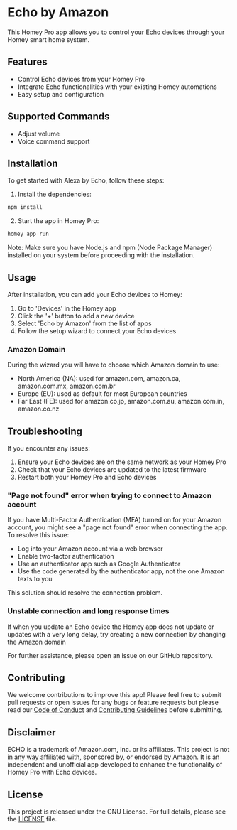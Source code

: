 # Echo by Amazon

This Homey Pro app allows you to control your Echo devices through your Homey smart home system.

## Features

- Control Echo devices from your Homey Pro
- Integrate Echo functionalities with your existing Homey automations
- Easy setup and configuration

## Supported Commands

- Adjust volume
- Voice command support

## Installation

To get started with Alexa by Echo, follow these steps:

1. Install the dependencies:
```sh
npm install
```

2. Start the app in Homey Pro:
```sh
homey app run
```


Note: Make sure you have Node.js and npm (Node Package Manager) installed on your system before proceeding with the installation.

## Usage

After installation, you can add your Echo devices to Homey:

1. Go to 'Devices' in the Homey app
2. Click the '+' button to add a new device
3. Select 'Echo by Amazon' from the list of apps
4. Follow the setup wizard to connect your Echo devices

### Amazon Domain
During the wizard you will have to choose which Amazon domain to use:

- North America (NA): used for amazon.com, amazon.ca, amazon.com.mx, amazon.com.br
- Europe (EU): used as default for most European countries
- Far East (FE): used for amazon.co.jp, amazon.com.au, amazon.com.in, amazon.co.nz

## Troubleshooting

If you encounter any issues:

1. Ensure your Echo devices are on the same network as your Homey Pro
2. Check that your Echo devices are updated to the latest firmware
3. Restart both your Homey Pro and Echo devices

### "Page not found" error when trying to connect to Amazon account
If you have Multi-Factor Authentication (MFA) turned on for your Amazon account, you might see a "page not found" error when connecting the app. To resolve this issue:
- Log into your Amazon account via a web browser
- Enable two-factor authentication
- Use an authenticator app such as Google Authenticator
- Use the code generated by the authenticator app, not the one Amazon texts to you

This solution should resolve the connection problem.

### Unstable connection and long response times
If when you update an Echo device the Homey app does not update or updates with a very long delay, try creating a new connection by changing the Amazon domain

For further assistance, please open an issue on our GitHub repository.

## Contributing

We welcome contributions to improve this app! Please feel free to submit pull requests or open issues for any bugs or feature requests but please read our [Code of Conduct](CODE_OF_CONDUCT.md) and [Contributing Guidelines](CONTRIBUTING.md) before submitting.

## Disclaimer

ECHO is a trademark of Amazon.com, Inc. or its affiliates. This project is not in any way affiliated with, sponsored by, or endorsed by Amazon. It is an independent and unofficial app developed to enhance the functionality of Homey Pro with Echo devices.

## License

This project is released under the GNU License. For full details, please see the [LICENSE](LICENSE) file.